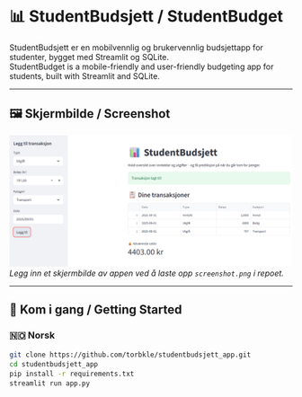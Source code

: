 # 📊 StudentBudsjett / StudentBudget

StudentBudsjett er en mobilvennlig og brukervennlig budsjettapp for studenter, bygget med Streamlit og SQLite.  
StudentBudget is a mobile-friendly and user-friendly budgeting app for students, built with Streamlit and SQLite.

---

## 🖼️ Skjermbilde / Screenshot

![StudentBudsjett Screenshot](screenshot.png)  
*Legg inn et skjermbilde av appen ved å laste opp `screenshot.png` i repoet.*

---

## 🚀 Kom i gang / Getting Started

### 🇳🇴 Norsk

```bash
git clone https://github.com/torbkle/studentbudsjett_app.git
cd studentbudsjett_app
pip install -r requirements.txt
streamlit run app.py
